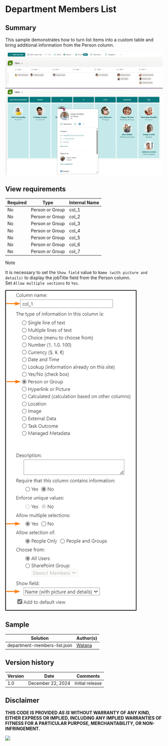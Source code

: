 # Department Members List

## Summary

This sample demonstrates how to turn list items into a custom table and bring additional information from the Person column.

![screenshot of the sample](./assets/screenshot.png)


## View requirements
Required|Type|Internal Name
--------|----|-
No | Person or Group | col_1
No | Person or Group | col_2
No | Person or Group | col_3
No | Person or Group | col_4
No | Person or Group | col_5
No | Person or Group | col_6
No | Person or Group | col_7

> [!NOTE]
> It is necessary to set the `Show field` value to `Name (with picture and details)` to display the jobTitle field from the Person column.  
> Set `Allow multiple sections` to `Yes`.  


![screenshot of the sample](./assets/column-setting.png)


## Sample

Solution|Author(s)
--------|-
department-members-list.json | [Watana](https://github.com/watana2)


## Version history
Version|Date|Comments
-------|----|-
1.0    | December 22, 2024 | Initial release


## Disclaimer
**THIS CODE IS PROVIDED *AS IS* WITHOUT WARRANTY OF ANY KIND, EITHER EXPRESS OR IMPLIED, INCLUDING ANY IMPLIED WARRANTIES OF FITNESS FOR A PARTICULAR PURPOSE, MERCHANTABILITY, OR NON-INFRINGEMENT.**

<img src="https://pnptelemetry.azurewebsites.net/list-formatting/view-samples/department-members-list" />
